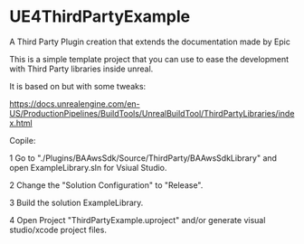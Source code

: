 # UE4ThirdPartyExample
A Third Party Plugin creation that extends the documentation made by Epic


This is a simple template project that you can use to ease the development with Third Party libraries inside unreal.

It is based on but with some tweaks:

https://docs.unrealengine.com/en-US/ProductionPipelines/BuildTools/UnrealBuildTool/ThirdPartyLibraries/index.html


Copile:

1 Go to "./Plugins/BAAwsSdk/Source/ThirdParty/BAAwsSdkLibrary" and open ExampleLibrary.sln for Vsiual Studio.

2 Change the "Solution Configuration" to "Release".

3 Build the solution ExampleLibrary.

4 Open Project "ThirdPartyExample.uproject" and/or generate visual studio/xcode project files.
